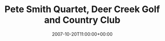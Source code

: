 ---
templateKey: event
guid: 0894089e-6eab-11ea-99c5-002590d1d1b0
date: 2007-10-20T11:00:00+00:00
eventTime: '3:30-7:30pm'
title: Pete Smith Quartet, Deer Creek Golf and Country Club
artist: Pete Smith Quartet
city: Pickering
venue: Deer Creek Golf and Country Club
group: Tim Shia
guests: Drew Birston
---